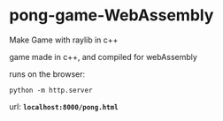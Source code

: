 # pong-game-WebAssembly
Make Game with raylib in c++

game made in c++, and compiled for webAssembly

runs on the browser:

```python -m http.server```

url:
**`localhost:8000/pong.html`**
